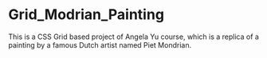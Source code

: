 # Grid_Modrian_Painting
This is a CSS Grid based project of Angela Yu course, which is a replica of a painting by a famous Dutch artist named Piet Mondrian.
